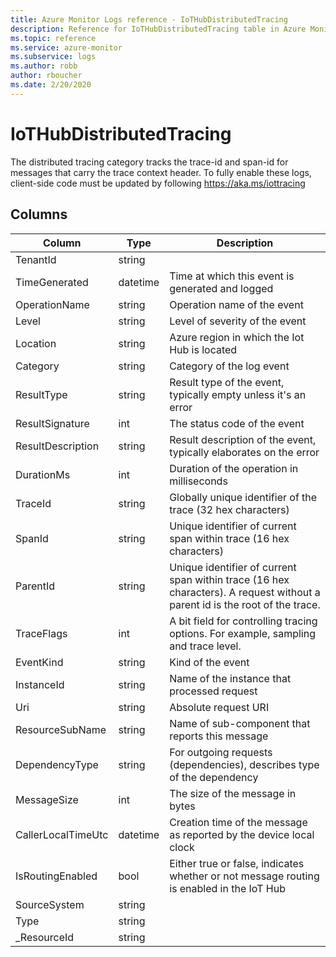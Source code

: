 ```yaml
---
title: Azure Monitor Logs reference - IoTHubDistributedTracing
description: Reference for IoTHubDistributedTracing table in Azure Monitor Logs.
ms.topic: reference
ms.service: azure-monitor
ms.subservice: logs
ms.author: robb
author: rboucher
ms.date: 2/20/2020
---
```


# IoTHubDistributedTracing

 The distributed tracing category tracks the trace-id and span-id for messages that carry the trace context header. To fully enable these logs, client-side code must be updated by following https://aka.ms/iottracing

## Columns

|Column|Type|Description|
|---|---|---|
|TenantId|string||
|TimeGenerated|datetime|Time at which this event is generated and logged|
|OperationName|string|Operation name of the event|
|Level|string|Level of severity of the event|
|Location|string|Azure region in which the Iot Hub is located|
|Category|string|Category of the log event|
|ResultType|string|Result type of the event, typically empty unless it's an error|
|ResultSignature|int|The status code of the event|
|ResultDescription|string|Result description of the event, typically elaborates on the error|
|DurationMs|int|Duration of the operation in milliseconds|
|TraceId|string|Globally unique identifier of the trace (32 hex characters)|
|SpanId|string|Unique identifier of current span within trace (16 hex characters)|
|ParentId|string|Unique identifier of current span within trace (16 hex characters). A request without a parent id is the root of the trace.|
|TraceFlags|int|A bit field for controlling tracing options. For example, sampling and trace level.|
|EventKind|string|Kind of the event|
|InstanceId|string|Name of the instance that processed request|
|Uri|string|Absolute request URI|
|ResourceSubName|string|Name of sub-component that reports this message|
|DependencyType|string|For outgoing requests (dependencies), describes type of the dependency|
|MessageSize|int|The size of the message in bytes|
|CallerLocalTimeUtc|datetime|Creation time of the message as reported by the device local clock|
|IsRoutingEnabled|bool|Either true or false, indicates whether or not message routing is enabled in the IoT Hub|
|SourceSystem|string||
|Type|string||
|_ResourceId|string||
